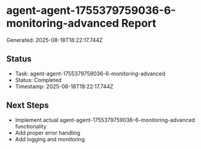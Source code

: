 # agent-agent-1755379759036-6-monitoring-advanced Report

Generated: 2025-08-18T18:22:17.744Z

## Status
- Task: agent-agent-1755379759036-6-monitoring-advanced
- Status: Completed
- Timestamp: 2025-08-18T18:22:17.744Z

## Next Steps
- Implement actual agent-agent-1755379759036-6-monitoring-advanced functionality
- Add proper error handling
- Add logging and monitoring
